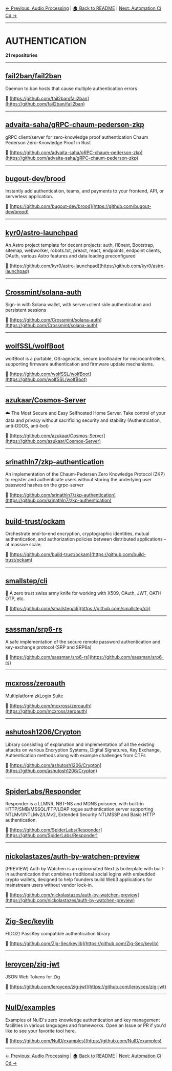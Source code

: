 [← Previous: Audio Processing](audio-processing.txt) | [🏠 Back to README](../README.md) | [Next: Automation Ci Cd →](automation-ci-cd.txt)

---

# AUTHENTICATION

**21 repositories**

---

## [fail2ban/fail2ban](https://github.com/fail2ban/fail2ban)

Daemon to ban hosts that cause multiple authentication errors

🔗 [https://github.com/fail2ban/fail2ban](https://github.com/fail2ban/fail2ban)

---

## [advaita-saha/gRPC-chaum-pederson-zkp](https://github.com/advaita-saha/gRPC-chaum-pederson-zkp)

gRPC client/server for zero-knowledge proof authentication Chaum Pederson Zero-Knowledge Proof in Rust

🔗 [https://github.com/advaita-saha/gRPC-chaum-pederson-zkp](https://github.com/advaita-saha/gRPC-chaum-pederson-zkp)

---

## [bugout-dev/brood](https://github.com/bugout-dev/brood)

Instantly add authentication, teams, and payments to your frontend, API, or serverless application.

🔗 [https://github.com/bugout-dev/brood](https://github.com/bugout-dev/brood)

---

## [kyr0/astro-launchpad](https://github.com/kyr0/astro-launchpad)

An Astro project template for decent projects: auth, i18next, Bootstrap, sitemap, webworker, robots.txt, preact, react, endpoints, endpoint clients, OAuth, various Astro features and data loading preconfigured

🔗 [https://github.com/kyr0/astro-launchpad](https://github.com/kyr0/astro-launchpad)

---

## [Crossmint/solana-auth](https://github.com/Crossmint/solana-auth)

Sign-in with Solana wallet, with server+client side authentication and persistent sessions

🔗 [https://github.com/Crossmint/solana-auth](https://github.com/Crossmint/solana-auth)

---

## [wolfSSL/wolfBoot](https://github.com/wolfSSL/wolfBoot)

wolfBoot is a portable, OS-agnostic, secure bootloader for microcontrollers, supporting firmware authentication and firmware update mechanisms.

🔗 [https://github.com/wolfSSL/wolfBoot](https://github.com/wolfSSL/wolfBoot)

---

## [azukaar/Cosmos-Server](https://github.com/azukaar/Cosmos-Server)

☁️ The Most Secure and Easy Selfhosted Home Server. Take control of your data and privacy without sacrificing security and stability  (Authentication, anti-DDOS, anti-bot)

🔗 [https://github.com/azukaar/Cosmos-Server](https://github.com/azukaar/Cosmos-Server)

---

## [srinathln7/zkp-authentication](https://github.com/srinathln7/zkp-authentication)

An implementation of the Chaum-Pedersen Zero Knowledge Protocol (ZKP) to register and authenticate users without storing the underlying user password hashes on the grpc-server

🔗 [https://github.com/srinathln7/zkp-authentication](https://github.com/srinathln7/zkp-authentication)

---

## [build-trust/ockam](https://github.com/build-trust/ockam)

Orchestrate end-to-end encryption, cryptographic identities, mutual authentication, and authorization policies between distributed applications – at massive scale.

🔗 [https://github.com/build-trust/ockam](https://github.com/build-trust/ockam)

---

## [smallstep/cli](https://github.com/smallstep/cli)

🧰  A zero trust swiss army knife for working with X509, OAuth, JWT, OATH OTP, etc.

🔗 [https://github.com/smallstep/cli](https://github.com/smallstep/cli)

---

## [sassman/srp6-rs](https://github.com/sassman/srp6-rs)

A safe implementation of the secure remote password authentication and key-exchange protocol (SRP and SRP6a)

🔗 [https://github.com/sassman/srp6-rs](https://github.com/sassman/srp6-rs)

---

## [mcxross/zeroauth](https://github.com/mcxross/zeroauth)

Multiplatform zkLogin Suite

🔗 [https://github.com/mcxross/zeroauth](https://github.com/mcxross/zeroauth)

---

## [ashutosh1206/Crypton](https://github.com/ashutosh1206/Crypton)

Library consisting of explanation and implementation of all the existing attacks on various Encryption Systems, Digital Signatures, Key Exchange, Authentication methods along with example challenges from CTFs

🔗 [https://github.com/ashutosh1206/Crypton](https://github.com/ashutosh1206/Crypton)

---

## [SpiderLabs/Responder](https://github.com/SpiderLabs/Responder)

Responder is a LLMNR, NBT-NS and MDNS poisoner, with built-in HTTP/SMB/MSSQL/FTP/LDAP rogue authentication server supporting NTLMv1/NTLMv2/LMv2, Extended Security NTLMSSP and Basic HTTP authentication.

🔗 [https://github.com/SpiderLabs/Responder](https://github.com/SpiderLabs/Responder)

---

## [nickolastazes/auth-by-watchen-preview](https://github.com/nickolastazes/auth-by-watchen-preview)

[PREVIEW] Auth by Watchen is an opinionated Next.js boilerplate with built-in authentication that combines traditional social logins with embedded crypto wallets, designed to help founders build Web3 applications for mainstream users without vendor lock-in.

🔗 [https://github.com/nickolastazes/auth-by-watchen-preview](https://github.com/nickolastazes/auth-by-watchen-preview)

---

## [Zig-Sec/keylib](https://github.com/Zig-Sec/keylib)

FIDO2/ PassKey compatible authentication library

🔗 [https://github.com/Zig-Sec/keylib](https://github.com/Zig-Sec/keylib)

---

## [leroycep/zig-jwt](https://github.com/leroycep/zig-jwt)

JSON Web Tokens for Zig

🔗 [https://github.com/leroycep/zig-jwt](https://github.com/leroycep/zig-jwt)

---

## [NuID/examples](https://github.com/NuID/examples)

Examples of NuID's zero knowledge authentication and key management facilities in various languages and frameworks. Open an Issue or PR if you'd like to see your favorite tool here.

🔗 [https://github.com/NuID/examples](https://github.com/NuID/examples)

---


[← Previous: Audio Processing](audio-processing.txt) | [🏠 Back to README](../README.md) | [Next: Automation Ci Cd →](automation-ci-cd.txt)
